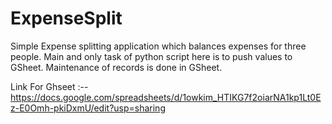 # ExpenseSplit
Simple Expense splitting application which balances expenses for three people. Main and only task of python script here is to push values to GSheet. Maintenance of records is done in GSheet.

Link For Ghseet :--
https://docs.google.com/spreadsheets/d/1owkim_HTIKG7f2oiarNA1kp1Lt0Ez-E0Omh-pkiDxmU/edit?usp=sharing

